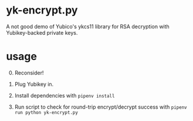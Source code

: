 # yk-encrypt.py

A not good demo of Yubico's ykcs11 library for RSA decryption with
Yubikey-backed private keys.

# usage

0. Reconsider!

1. Plug Yubikey in.

2. Install dependencies with `pipenv install`

3. Run script to check for round-trip encrypt/decrypt success with `pipenv run python yk-encrypt.py`

